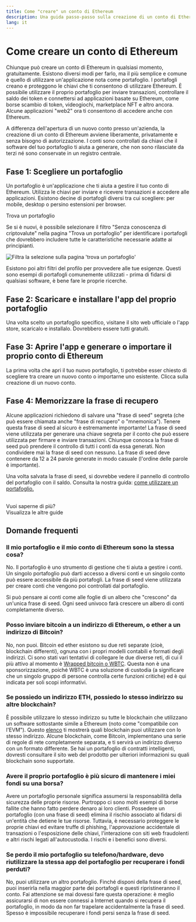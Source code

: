 ```yaml
---
title: Come "creare" un conto di Ethereum
description: Una guida passo-passo sulla creazione di un conto di Ethereum utilizzando un portafoglio.
lang: it
---
```


# Come creare un conto di Ethereum

Chiunque può creare un conto di Ethereum in qualsiasi momento, gratuitamente. Esistono diversi modi per farlo, ma il più semplice e comune è quello di utilizzare un'applicazione nota come portafoglio. I portafogli creano e proteggono le chiavi che ti consentono di utilizzare Ethereum. È possibile utilizzare il proprio portafoglio per inviare transazioni, controllare il saldo dei token e connettersi ad applicazioni basate su Ethereum, come borse scambio di token, videogiochi, marketplace NFT e altro ancora. Alcune applicazioni "web2" ora ti consentono di accedere anche con Ethereum.

A differenza dell'apertura di un nuovo conto presso un'azienda, la creazione di un conto di Ethereum avviene liberamente, privatamente e senza bisogno di autorizzazione. I conti sono controllati da chiavi che il software del tuo portafoglio ti aiuta a generare, che non sono rilasciate da terzi né sono conservate in un registro centrale.

## Fase 1: Scegliere un portafoglio

Un portafoglio è un'applicazione che ti aiuta a gestire il tuo conto di Ethereum. Utilizza le chiavi per inviare e ricevere transazioni e accedere alle applicazioni. Esistono decine di portafogli diversi tra cui scegliere: per mobile, desktop o persino estensioni per browser.

<ButtonLink to="/wallets/find-wallet/">
  Trova un portafoglio
</ButtonLink>

Se si è nuovi, è possibile selezionare il filtro "Senza conoscenza di criptovalute" nella pagina "Trova un portafoglio" per identificare i portafogli che dovrebbero includere tutte le caratteristiche necessarie adatte ai principianti.

![Filtra la selezione sulla pagina 'trova un portafoglio'](./wallet-box.png)

Esistono poi altri filtri del profilo per provvedere alle tue esigenze. Questi sono esempi di portafogli comunemente utilizzati - prima di fidarsi di qualsiasi software, è bene fare le proprie ricerche.

## Fase 2: Scaricare e installare l'app del proprio portafoglio

Una volta scelto un portafoglio specifico, visitane il sito web ufficiale o l'app store, scaricalo e installalo. Dovrebbero essere tutti gratuiti.

## Fase 3: Aprire l'app e generare o importare il proprio conto di Ethereum

La prima volta che apri il tuo nuovo portafoglio, ti potrebbe esser chiesto di scegliere tra creare un nuovo conto o importarne uno esistente. Clicca sulla creazione di un nuovo conto.

## Fase 4: Memorizzare la frase di recupero

Alcune applicazioni richiedono di salvare una "frase di seed" segreta (che può essere chiamata anche "frase di recupero" o "mnemonica"). Tenere questa frase di seed al sicuro è estremamente importante! La frase di seed viene utilizzata per generare una chiave segreta per il conto che può essere utilizzata per firmare e inviare transazioni. Chiunque conosca la frase di seed può prendere il controllo di tutti i conti da essa generati. Non condividere mai la frase di seed con nessuno. La frase di seed deve contenere da 12 a 24 parole generate in modo casuale (l'ordine delle parole è importante).

Una volta salvata la frase di seed, si dovrebbe vedere il pannello di controllo del portafoglio con il saldo. Consulta la nostra guida: [come utilizzare un portafoglio.](/guides/how-to-use-a-wallet)

 <br />

<InfoBanner shouldSpaceBetween emoji=":eyes:">
  <div>Vuoi saperne di più?</div>
  <ButtonLink to="/guides/">
    Visualizza le altre guide
  </ButtonLink>
</InfoBanner>

## Domande frequenti

### Il mio portafoglio e il mio conto di Ethereum sono la stessa cosa?

No. Il portafoglio è uno strumento di gestione che ti aiuta a gestire i conti. Un singolo portafoglio può darti accesso a diversi conti e un singolo conto può essere accessibile da più portafogli. La frase di seed viene utilizzata per creare conti che vengono poi controllati dal portafoglio.

Si può pensare ai conti come alle foglie di un albero che "crescono" da un'unica frase di seed. Ogni seed univoco farà crescere un albero di conti completamente diverso.

### Posso inviare bitcoin a un indirizzo di Ethereum, o ether a un indirizzo di Bitcoin?

No, non puoi. Bitcoin ed ether esistono su due reti separate (cioè, blockchain differenti), ognuna con i propri modelli contabili e formati degli indirizzi. Ci sono stati vari tentativi di collegare le due diverse reti, di cui il più attivo al momento è [Wrapped bitcoin o WBTC](https://www.bitcoin.com/get-started/what-is-wbtc/). Questa non è una sponsorizzazione, poiché WBTC è una soluzione di custodia (a significare che un singolo gruppo di persone controlla certe funzioni critiche) ed è qui indicata per soli scopi informativi.

### Se possiedo un indirizzo ETH, possiedo lo stesso indirizzo su altre blockchain?

È possibile utilizzare lo stesso indirizzo su tutte le blockchain che utilizzano un software sottostante simile a Ethereum (noto come "compatibile con l'EVM"). Questo [elenco](https://chainlist.org/) ti mostrerà quali blockchain puoi utilizzare con lo stesso indirizzo. Alcune blockchain, come Bitcoin, implementano una serie di regole di rete completamente separata, e ti servirà un indirizzo diverso con un formato differente. Se hai un portafoglio di contratti intelligenti, dovresti consultare il sito web del prodotto per ulteriori informazioni su quali blockchain sono supportate.

### Avere il proprio portafoglio è più sicuro di mantenere i miei fondi su una borsa?

Avere un portafoglio personale significa assumersi la responsabilità della sicurezza delle proprie risorse. Purtroppo ci sono molti esempi di borse fallite che hanno fatto perdere denaro ai loro clienti. Possedere un portafoglio (con una frase di seed) elimina il rischio associato al fidarsi di un'entità che detiene le tue risorse. Tuttavia, è necessario proteggere le proprie chiavi ed evitare truffe di phishing, l'approvazione accidentale di transazioni o l'esposizione delle chiavi, l'interazione con siti web fraudolenti e altri rischi legati all'autocustodia. I rischi e i benefici sono diversi.

### Se perdo il mio portafoglio su telefono/hardware, devo riutilizzare la stessa app del portafoglio per recuperare i fondi perduti?

No, puoi utilizzare un altro portafoglio. Finché disponi della frase di seed, puoi inserirla nella maggior parte dei portafogli e questi ripristineranno il conto. Fai attenzione se mai dovessi fare questa operazione: è meglio assicurarsi di non essere connessi a Internet quando si recupera il portafoglio, in modo da non far trapelare accidentalmente la frase di seed. Spesso è impossibile recuperare i fondi persi senza la frase di seed.
